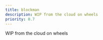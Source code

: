 ```yaml
---
title: blockman
description: WIP from the cloud on wheels
priority: 0.7
---
```



WIP from the cloud on wheels